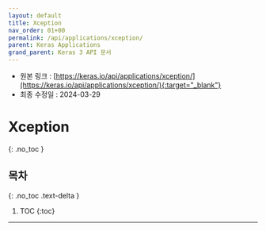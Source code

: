 ```yaml
---
layout: default
title: Xception
nav_order: 01+00
permalink: /api/applications/xception/
parent: Keras Applications
grand_parent: Keras 3 API 문서
---
```


* 원본 링크 : [https://keras.io/api/applications/xception/](https://keras.io/api/applications/xception/){:target="_blank"}
* 최종 수정일 : 2024-03-29

# Xception
{: .no_toc }

## 목차
{: .no_toc .text-delta }

1. TOC
{:toc}

---
